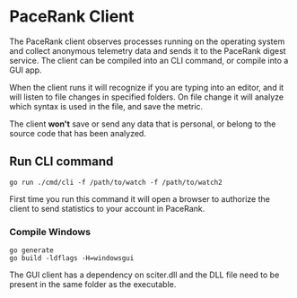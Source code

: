 # PaceRank Client

The PaceRank client observes processes running on the operating system and collect anonymous telemetry data and sends it
to the PaceRank digest service. The client can be compiled into an CLI command, or compile into a GUI app.

When the client runs it will recognize if you are typing into an editor, and it will listen to file changes in specified
folders. On file change it will analyze which syntax is used in the file, and save the metric.

The client **won't** save or send any data that is personal, or belong to the source code that has been analyzed.

## Run CLI command
```
go run ./cmd/cli -f /path/to/watch -f /path/to/watch2
```

First time you run this command it will open a browser to authorize the client to send statistics to your account in
PaceRank.

### Compile Windows
```
go generate
go build -ldflags -H=windowsgui
```

The GUI client has a dependency on sciter.dll and the DLL file need to be present in the same folder as the executable.
